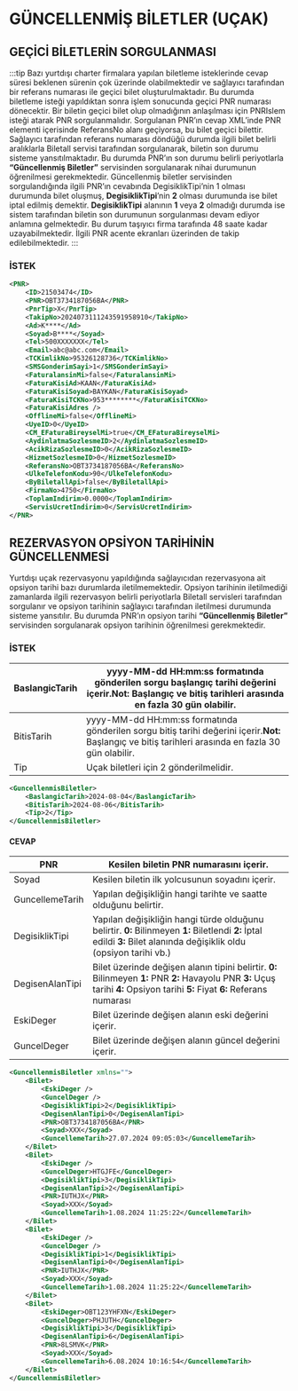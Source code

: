 # GÜNCELLENMİŞ BİLETLER (UÇAK)
## GEÇİCİ BİLETLERİN SORGULANMASI
:::tip
Bazı yurtdışı charter firmalara yapılan biletleme isteklerinde cevap süresi beklenen sürenin çok üzerinde olabilmektedir ve sağlayıcı tarafından bir referans numarası ile geçici bilet oluşturulmaktadır. Bu durumda biletleme isteği yapıldıktan sonra işlem sonucunda geçici PNR numarası dönecektir. Bir biletin geçici bilet olup olmadığının anlaşılması için PNRIslem isteği atarak PNR sorgulanmalıdır. Sorgulanan PNR’ın cevap XML’inde PNR elementi içerisinde ReferansNo alanı geçiyorsa, bu bilet geçici bilettir. Sağlayıcı tarafından referans numarası döndüğü durumda ilgili bilet belirli aralıklarla Biletall servisi tarafından sorgulanarak, biletin son durumu sisteme yansıtılmaktadır. Bu durumda PNR’ın son durumu belirli periyotlarla **“Güncellenmiş Biletler”** servisinden sorgulanarak nihai durumunun öğrenilmesi gerekmektedir. Güncellenmiş biletler servisinden sorgulandığında ilgili PNR’ın cevabında DegisiklikTipi’nin 1 olması durumunda bilet oluşmuş, **DegisiklikTipi**’nin **2** olması durumunda ise bilet iptal edilmiş demektir. **DegisiklikTipi** alanının **1** veya **2** olmadığı durumda ise sistem tarafından biletin son durumunun sorgulanması devam ediyor anlamına gelmektedir. Bu durum taşıyıcı firma tarafında 48 saate kadar uzayabilmektedir. İlgili PNR acente ekranları üzerinden de takip edilebilmektedir.
:::

### İSTEK
```xml
<PNR>
    <ID>21503474</ID>
    <PNR>OBT3734187056BA</PNR>
    <PnrTip>X</PnrTip>
    <TakipNo>2024073111243591958910</TakipNo>
    <Ad>K****</Ad>
    <Soyad>B****</Soyad>
    <Tel>500XXXXXXX</Tel>
    <Email>abc@abc.com</Email>
    <TCKimlikNo>95326128736</TCKimlikNo>
    <SMSGonderimSayi>1</SMSGonderimSayi>
    <FaturalansinMi>false</FaturalansinMi>
    <FaturaKisiAd>KAAN</FaturaKisiAd>
    <FaturaKisiSoyad>BAYKAN</FaturaKisiSoyad>
    <FaturaKisiTCKNo>953********</FaturaKisiTCKNo>
    <FaturaKisiAdres />
    <OfflineMi>false</OfflineMi>
    <UyeID>0</UyeID>
    <CM_EFaturaBireyselMi>true</CM_EFaturaBireyselMi>
    <AydinlatmaSozlesmeID>2</AydinlatmaSozlesmeID>
    <AcikRizaSozlesmeID>0</AcikRizaSozlesmeID>
    <HizmetSozlesmeID>0</HizmetSozlesmeID>
    <ReferansNo>OBT3734187056BA</ReferansNo>
    <UlkeTelefonKodu>90</UlkeTelefonKodu>
    <ByBiletallApi>false</ByBiletallApi>
    <FirmaNo>4750</FirmaNo>
    <ToplamIndirim>0.0000</ToplamIndirim>
    <ServisUcretIndirim>0</ServisUcretIndirim>
</PNR>
```
## REZERVASYON OPSİYON TARİHİNİN GÜNCELLENMESİ
Yurtdışı uçak rezervasyonu yapıldığında sağlayıcıdan rezervasyona ait opsiyon tarihi bazı durumlarda iletilmemektedir. Opsiyon tarihinin iletilmediği zamanlarda ilgili rezervasyon belirli periyotlarla Biletall servisleri tarafından sorgulanır ve opsiyon tarihinin sağlayıcı tarafından iletilmesi durumunda sisteme yansıtılır. Bu durumda PNR’ın opsiyon tarihi **“Güncellenmiş Biletler”** servisinden sorgulanarak opsiyon tarihinin öğrenilmesi gerekmektedir.
### İSTEK
|BaslangicTarih|yyyy-MM-dd HH:mm:ss formatında gönderilen sorgu başlangıç tarihi değerini içerir.**Not:** Başlangıç ve bitiş tarihleri arasında en fazla 30 gün olabilir.|
|-------------------------|----------------------------------------|
|BitisTarih|yyyy-MM-dd HH:mm:ss formatında gönderilen sorgu bitiş tarihi değerini içerir.**Not:** Başlangıç ve bitiş tarihleri arasında en fazla 30 gün olabilir.|
|Tip|Uçak biletleri için 2 gönderilmelidir.|

```xml
<GuncellenmisBiletler>
    <BaslangicTarih>2024-08-04</BaslangicTarih>
    <BitisTarih>2024-08-06</BitisTarih>
    <Tip>2</Tip>
</GuncellenmisBiletler>
```
#### CEVAP
|PNR|Kesilen biletin PNR numarasını içerir.|
|------------------------|----------------------------------------|
|Soyad|Kesilen biletin ilk yolcusunun soyadını içerir.|
|GuncellemeTarih|Yapılan değişikliğin hangi tarihte ve saatte olduğunu belirtir.|
|DegisiklikTipi|Yapılan değişikliğin hangi türde olduğunu belirtir. **0:** Bilinmeyen **1:** Biletlendi **2:** İptal edildi **3:** Bilet alanında değişiklik oldu (opsiyon tarihi vb.)|
|DegisenAlanTipi|Bilet üzerinde değişen alanın tipini belirtir. **0:** Bilinmeyen **1:** PNR **2:** Havayolu PNR **3:** Uçuş tarihi **4:** Opsiyon tarihi **5:** Fiyat **6:** Referans numarası|
|EskiDeger|Bilet üzerinde değişen alanın eski değerini içerir.|
|GuncelDeger|Bilet üzerinde değişen alanın güncel değerini içerir.|

```xml
<GuncellenmisBiletler xmlns="">
    <Bilet>
        <EskiDeger />
        <GuncelDeger />
        <DegisiklikTipi>2</DegisiklikTipi>
        <DegisenAlanTipi>0</DegisenAlanTipi>
        <PNR>OBT3734187056BA</PNR>
        <Soyad>XXX</Soyad>
        <GuncellemeTarih>27.07.2024 09:05:03</GuncellemeTarih>
    </Bilet>
    <Bilet>
        <EskiDeger />
        <GuncelDeger>HTGJFE</GuncelDeger>
        <DegisiklikTipi>3</DegisiklikTipi>
        <DegisenAlanTipi>2</DegisenAlanTipi>
        <PNR>IUTHJX</PNR>
        <Soyad>XXX</Soyad>
        <GuncellemeTarih>1.08.2024 11:25:22</GuncellemeTarih>
    </Bilet>
    <Bilet>
        <EskiDeger />
        <GuncelDeger />
        <DegisiklikTipi>1</DegisiklikTipi>
        <DegisenAlanTipi>0</DegisenAlanTipi>
        <PNR>IUTHJX</PNR>
        <Soyad>XXX</Soyad>
        <GuncellemeTarih>1.08.2024 11:25:22</GuncellemeTarih>
    </Bilet>
    <Bilet>
        <EskiDeger>OBT123YHFXN</EskiDeger>
        <GuncelDeger>PHJUTH</GuncelDeger>
        <DegisiklikTipi>3</DegisiklikTipi>
        <DegisenAlanTipi>6</DegisenAlanTipi>
        <PNR>8LSMVK</PNR>
        <Soyad>XXX</Soyad>
        <GuncellemeTarih>6.08.2024 10:16:54</GuncellemeTarih>
    </Bilet>
</GuncellenmisBiletler>
```
